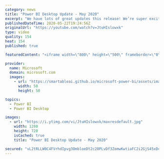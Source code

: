 ```yaml
---
category: news
title: "Power BI Desktop Update - May 2020"
excerpt: "We have lots of great updates this release! We’re super excited to announce this month that both the decomposition tree and drill through button actions are now generally available. On top of this, we have several new features and updates that will really enrich your reporting: curate featured tables"
publishedDateTime: 2020-05-22T19:24:56Z
originalUrl: "https://youtube.com/watch?v=JtuHIslowxk"
type: video
quality: 154
heat: 154
published: true

featuredContent: "<iframe width=\"800\" height=\"500\" frameborder=\"0\" src=\"https://www.youtube.com/embed/JtuHIslowxk\" allow=\"accelerometer; autoplay; encrypted-media; gyroscope; picture-in-picture\" allowfullscreen></iframe>"

provider:
  name: Microsoft
  domain: microsoft.com
  images:
    - url: "https://smartableai.github.io/microsoft-power-bi/assets/images/organizations/microsoft.com-50x50.jpg"
      width: 50
      height: 50

topics:
  - Power BI
  - Power BI Desktop

images:
  - url: "https://i.ytimg.com/vi/JtuHIslowxk/maxresdefault.jpg"
    width: 1280
    height: 720
    isCached: true
    title: "Power BI Desktop Update - May 2020"

secured: "vL2tRLLW0C4FVrhdIpvg3OmbloeDt2c20PLvDf3ZomwKwtiaFC2i2GjS45xDcBrpnZqH5kK4rjsGtLR4nqMUgt2kP07R/tD4G+a/g92KS7Z13g8yf93sr8GwUhemh8FoJBJWmbZCFUumrpUGHPM1uPYRLJbLmIGicMvpzOIz96ijDQSlhzjoaDh7b7TkvQGCgMyVdNKHYsRNGEjt5UsWSwggXdozD+VEulxOQooM0o+6/C79BvZQjicBLV5ezuFQoZVYuSOji9wb8GfGLP217zzVaYD07UIncho3oVpLd1ECj6yw87z/xTBBkFgi7UE5NlFCEB35TyQ6Rb2V8xjS7xBA5o8RI9iQLRDnVF4zO9XfiFS32Z7RtnZO3zlI4ZkaoGt+wMhcv08TWquUzKZHPMKLujTFOOffb8VQUZAH1Xf5UcxK8tyG9s17OkOrKTk3;3tXLK/FyDWzr3/fG5j/MWQ=="
---
```


